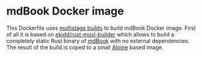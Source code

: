 # mdBook Docker image
This Dockerfile uses [multistage builds][multistage] to build mdBook Docker image. First of all it is based on [ekidd/rust-musl-builder] which allows to build a completely static Rust binary of [mdBook] with no external dependencies. The result of the build is coped to a small [Alpine] based image.

[mdBook]:
https://github.com/rust-lang-nursery/mdBook
[multistage]: https://docs.docker.com/engine/userguide/eng-image/multistage-build/
[ekidd/rust-musl-builder]:
https://github.com/emk/rust-musl-builder
[Alpine]:
https://hub.docker.com/_/alpine?tab=description
